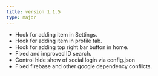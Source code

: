 ```yaml
---
title: version 1.1.5
type: major
---
```


- Hook for adding item in Settings.
- Hook for adding item in profile tab.
- Hook for adding top right bar button in home.
- Fixed and improved ID search.
- Control hide show of social login via config.json
- Fixed firebase and other google dependency conflicts.